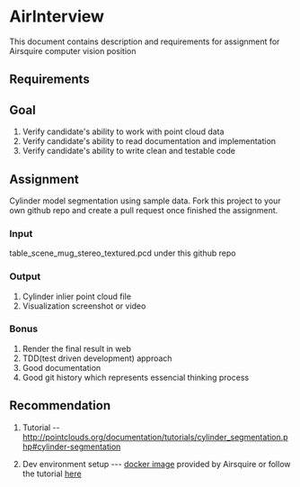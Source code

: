 # AirInterview
This document contains description and requirements for assignment for Airsquire computer vision position

## Requirements

## Goal

1. Verify candidate's ability to work with point cloud data
2. Verify candidate's ability to read documentation and implementation
3. Verify candidate's ability to write clean and testable code

## Assignment

Cylinder model segmentation using sample data. Fork this project to your own github repo and create a pull request once finished the assignment.

### Input 

table_scene_mug_stereo_textured.pcd under this github repo

### Output

1. Cylinder inlier point cloud file
2. Visualization screenshot or video

### Bonus

1. Render the final result in web
2. TDD(test driven development) approach
3. Good documentation
4. Good git history which represents essencial thinking process

## Recommendation

1. Tutorial -- http://pointclouds.org/documentation/tutorials/cylinder_segmentation.php#cylinder-segmentation

2. Dev environment setup --- [docker image](https://github.com/Airsquire/PCL-Docker) provided by Airsquire or follow the tutorial [here](http://pointclouds.org/documentation/tutorials/)